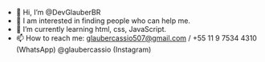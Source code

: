 - 👋 Hi, I’m @DevGlauberBR
- 👀 I am interested in finding people who can help me.
- 🌱 I’m currently learning html, css, JavaScript.
- 📫 How to reach me: glaubercassio507@gmail.com / +55 11 9 7534 4310 (WhatsApp)
@glaubercassio (Instagram)

<!---
DevGlauberBR/DevGlauberBR is a ✨ special ✨ repository because its `README.md` (this file) appears on your GitHub profile.
You can click the Preview link to take a look at your changes.
--->
